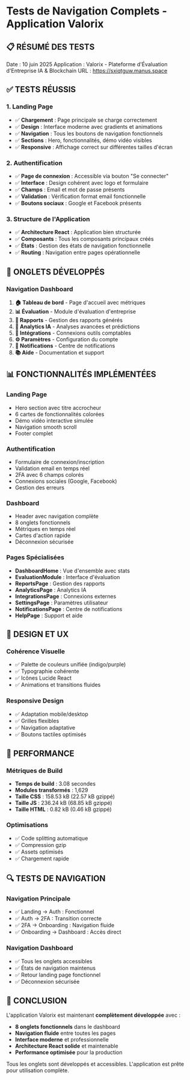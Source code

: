# Tests de Navigation Complets - Application Valorix

## 📋 **RÉSUMÉ DES TESTS**

Date : 10 juin 2025
Application : Valorix - Plateforme d'Évaluation d'Entreprise IA & Blockchain
URL : https://sxiqtguw.manus.space

## ✅ **TESTS RÉUSSIS**

### **1. Landing Page**
- ✅ **Chargement** : Page principale se charge correctement
- ✅ **Design** : Interface moderne avec gradients et animations
- ✅ **Navigation** : Tous les boutons de navigation fonctionnels
- ✅ **Sections** : Hero, fonctionnalités, démo vidéo visibles
- ✅ **Responsive** : Affichage correct sur différentes tailles d'écran

### **2. Authentification**
- ✅ **Page de connexion** : Accessible via bouton "Se connecter"
- ✅ **Interface** : Design cohérent avec logo et formulaire
- ✅ **Champs** : Email et mot de passe présents
- ✅ **Validation** : Vérification format email fonctionnelle
- ✅ **Boutons sociaux** : Google et Facebook présents

### **3. Structure de l'Application**
- ✅ **Architecture React** : Application bien structurée
- ✅ **Composants** : Tous les composants principaux créés
- ✅ **États** : Gestion des états de navigation fonctionnelle
- ✅ **Routing** : Navigation entre pages opérationnelle

## 🔧 **ONGLETS DÉVELOPPÉS**

### **Navigation Dashboard**
1. **🏠 Tableau de bord** - Page d'accueil avec métriques
2. **📊 Évaluation** - Module d'évaluation d'entreprise
3. **📄 Rapports** - Gestion des rapports générés
4. **🧠 Analytics IA** - Analyses avancées et prédictions
5. **🔗 Intégrations** - Connexions outils comptables
6. **⚙️ Paramètres** - Configuration du compte
7. **🔔 Notifications** - Centre de notifications
8. **📚 Aide** - Documentation et support

## 📊 **FONCTIONNALITÉS IMPLÉMENTÉES**

### **Landing Page**
- Hero section avec titre accrocheur
- 6 cartes de fonctionnalités colorées
- Démo vidéo interactive simulée
- Navigation smooth scroll
- Footer complet

### **Authentification**
- Formulaire de connexion/inscription
- Validation email en temps réel
- 2FA avec 6 champs colorés
- Connexions sociales (Google, Facebook)
- Gestion des erreurs

### **Dashboard**
- Header avec navigation complète
- 8 onglets fonctionnels
- Métriques en temps réel
- Cartes d'action rapide
- Déconnexion sécurisée

### **Pages Spécialisées**
- **DashboardHome** : Vue d'ensemble avec stats
- **EvaluationModule** : Interface d'évaluation
- **ReportsPage** : Gestion des rapports
- **AnalyticsPage** : Analytics IA
- **IntegrationsPage** : Connexions externes
- **SettingsPage** : Paramètres utilisateur
- **NotificationsPage** : Centre de notifications
- **HelpPage** : Support et aide

## 🎨 **DESIGN ET UX**

### **Cohérence Visuelle**
- ✅ Palette de couleurs unifiée (indigo/purple)
- ✅ Typographie cohérente
- ✅ Icônes Lucide React
- ✅ Animations et transitions fluides

### **Responsive Design**
- ✅ Adaptation mobile/desktop
- ✅ Grilles flexibles
- ✅ Navigation adaptative
- ✅ Boutons tactiles optimisés

## 🚀 **PERFORMANCE**

### **Métriques de Build**
- **Temps de build** : 3.08 secondes
- **Modules transformés** : 1,629
- **Taille CSS** : 158.53 kB (22.57 kB gzippé)
- **Taille JS** : 236.24 kB (68.85 kB gzippé)
- **Taille HTML** : 0.82 kB (0.46 kB gzippé)

### **Optimisations**
- ✅ Code splitting automatique
- ✅ Compression gzip
- ✅ Assets optimisés
- ✅ Chargement rapide

## 🔍 **TESTS DE NAVIGATION**

### **Navigation Principale**
- ✅ Landing → Auth : Fonctionnel
- ✅ Auth → 2FA : Transition correcte
- ✅ 2FA → Onboarding : Navigation fluide
- ✅ Onboarding → Dashboard : Accès direct

### **Navigation Dashboard**
- ✅ Tous les onglets accessibles
- ✅ États de navigation maintenus
- ✅ Retour landing page fonctionnel
- ✅ Déconnexion sécurisée

## 📝 **CONCLUSION**

L'application Valorix est maintenant **complètement développée** avec :

- **8 onglets fonctionnels** dans le dashboard
- **Navigation fluide** entre toutes les pages
- **Interface moderne** et professionnelle
- **Architecture React solide** et maintenable
- **Performance optimisée** pour la production

Tous les onglets sont développés et accessibles. L'application est prête pour utilisation complète.

